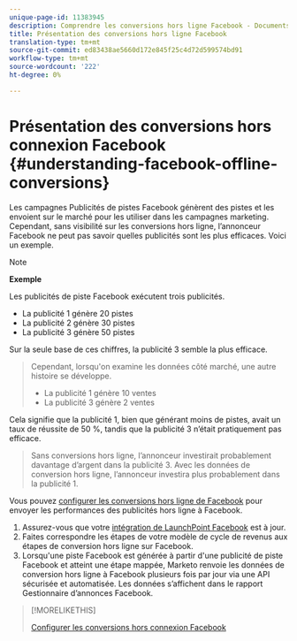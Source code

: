 ```yaml
---
unique-page-id: 11383945
description: Comprendre les conversions hors ligne Facebook - Documents marketing - Documentation du produit
title: Présentation des conversions hors ligne Facebook
translation-type: tm+mt
source-git-commit: ed83438ae5660d172e845f25c4d72d599574bd91
workflow-type: tm+mt
source-wordcount: '222'
ht-degree: 0%

---
```



# Présentation des conversions hors connexion Facebook {#understanding-facebook-offline-conversions}

Les campagnes Publicités de pistes Facebook génèrent des pistes et les envoient sur le marché pour les utiliser dans les campagnes marketing. Cependant, sans visibilité sur les conversions hors ligne, l’annonceur Facebook ne peut pas savoir quelles publicités sont les plus efficaces. Voici un exemple.

>[!NOTE]
>
>**Exemple**
>
>Les publicités de piste Facebook exécutent trois publicités.
>
>* La publicité 1 génère 20 pistes
>* La publicité 2 génère 30 pistes
>* La publicité 3 génère 50 pistes

>
>
Sur la seule base de ces chiffres, la publicité 3 semble la plus efficace.
>
>Cependant, lorsqu&#39;on examine les données côté marché, une autre histoire se développe.
>
>* La publicité 1 génère 10 ventes
>* La publicité 3 génère 2 ventes

>
>
Cela signifie que la publicité 1, bien que générant moins de pistes, avait un taux de réussite de 50 %, tandis que la publicité 3 n’était pratiquement pas efficace.
>
>Sans conversions hors ligne, l’annonceur investirait probablement davantage d’argent dans la publicité 3. Avec les données de conversion hors ligne, l’annonceur investira plus probablement dans la publicité 1.

Vous pouvez [configurer les conversions hors ligne de Facebook](/help/marketo/product-docs/demand-generation/facebook/set-up-facebook-offline-conversions.md) pour envoyer les performances des publicités hors ligne à Facebook.

1. Assurez-vous que votre [intégration de LaunchPoint Facebook](/help/marketo/product-docs/demand-generation/ad-network-integrations/add-facebook-custom-audiences-as-a-launchpoint-service.md) est à jour.
1. Faites correspondre les étapes de votre modèle de cycle de revenus aux étapes de conversion hors ligne sur Facebook.
1. Lorsqu&#39;une piste Facebook est générée à partir d&#39;une publicité de piste Facebook et atteint une étape mappée, Marketo renvoie les données de conversion hors ligne à Facebook plusieurs fois par jour via une API sécurisée et automatisée. Les données s’affichent dans le rapport Gestionnaire d’annonces Facebook.

>[!MORELIKETHIS]
>
>[Configurer les conversions hors connexion Facebook](/help/marketo/product-docs/demand-generation/facebook/set-up-facebook-offline-conversions.md)

